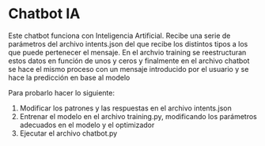 # Chatbot IA
Este chatbot funciona con Inteligencia Artificial.
Recibe una serie de parámetros del archivo intents.json del que recibe los distintos tipos a los que puede pertenecer el mensaje. En el archvio training se reestructuran estos datos en función de unos y ceros y finalmente en el archivo chatbot se hace el mismo proceso con un mensaje introducido por el usuario y se hace la predicción en base al modelo

Para probarlo hacer lo siguiente:
1. Modificar los patrones y las respuestas en el archivo intents.json
2. Entrenar el modelo en el archivo training.py, modificando los parámetros adecuados en el modelo y el optimizador
3. Ejecutar el archivo chatbot.py 
